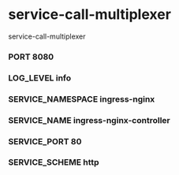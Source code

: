 # service-call-multiplexer
service-call-multiplexer

### PORT 8080
### LOG_LEVEL info
### SERVICE_NAMESPACE ingress-nginx
### SERVICE_NAME ingress-nginx-controller
### SERVICE_PORT 80
### SERVICE_SCHEME http
